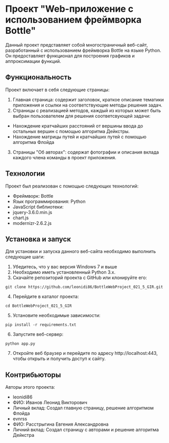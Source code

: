 # Проект "Web-приложение с использованием фреймворка Bottle"

Данный проект представляет собой многостраничный веб-сайт, разработанный с использованием фреймворка Bottle на языке Python. Он предоставляет функционал для построения графиков и аппроксимации функций.
## Функциональность

Проект включает в себя следующие страницы:

1. Главная страница: содержит заголовок, краткое описание тематики приложения и ссылки на соответствующие методы решения задач.
2. Страницы с реализацией методов, каждый из которых может быть выбран пользователем для решения соответсвующей задачи:
- Нахождение кратчайших расстояний от вершины ввода до остальных вершин с помощью алгоритма Дейкстры.
- Нахождение матрицы путей и кратчайших путей с помощью алгоритма Флойда

3. Страницы "Об авторах": содержат фотографии и описания вклада каждого члена команды в проект приложения.

## Технологии
Проект был реализован с помощью следующих технологий:
- Фреймворк: Bottle
- Язык программирования: Python
- JavaScript библиотеки:
- jquery-3.6.0.min.js
- chart.js
- modernizr-2.6.2.js

## Установка и запуск
Для установки и запуска данного веб-сайта необходимо выполнить следующие шаги:
1. Убедитесь, что у вас версия Windows 7 и выше
2. Необходимо иметь установленный Python 3.x.
3. Скачайте репозиторий проекта с GitHub или клонируйте его:
````
git clone https://github.com/leonidi86/BottleWebProject_021_5_GIR.git
````
4. Перейдите в каталог проекта:
````
cd BottleWebProject_021_5_GIR
````
5. Установите необходимые зависимости:
````
pip install -r requirements.txt
````
6. Запустите веб-сервер:
````
python app.py
````
7. Откройте веб браузер и перейдите по адресу http://localhost:443, чтобы открыть и получить доступ к сайту.

## Контрибьюторы
Авторы этого проекта:
- leonidi86
- ФИО: Иванов Леонид Викторович
- Личный вклад: Создал главную страницу, решение алгоритмом Флойда
- evnrss
- ФИО: Расстрыгина Евгения Александровна
- Личний вклад: Создал страницу с авторами и решение алгоритма Дейкстра

